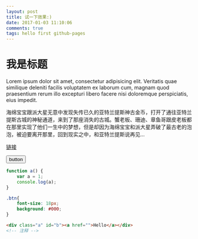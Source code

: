 ```yaml
---
layout: post
title: 试一下效果:)
date: 2017-01-03 11:10:06
comments: true
tags: hello first github-pages
---
```


我是标题
======

Lorem ipsum dolor sit amet, consectetur adipisicing elit. Veritatis quae similique deleniti facilis voluptatem ex laborum cum, magnam quod praesentium rerum illo excepturi libero facere nisi doloremque perspiciatis, eius impedit.

海绵宝宝跟派大星无意中发现失传已久的亚特兰提斯神古金币，打开了通往亚特兰提斯古城的神秘通道，来到了那座消失的古城。蟹老板、珊迪、章鱼哥跟皮老板都在那里实现了他们一生中的梦想，但是却因为海绵宝宝和派大星弄破了最古老的泡泡，被迫要离开那里，回到现实之中，和亚特兰提斯说再见...

<a href="">链接</a>

<button class="btn">button</button>

```js
function a() {
	var a = 1;
	console.log(a);
}
```

```css
.btn{
	font-size: 18px;
	background: #000;
}
```

```html
<div class="a" id="b"><a href="">Hello</a></div>
<!-- 注释 -->
```